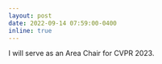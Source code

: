 ```yaml
---
layout: post
date: 2022-09-14 07:59:00-0400
inline: true
---
```


I will serve as an Area Chair for CVPR 2023.